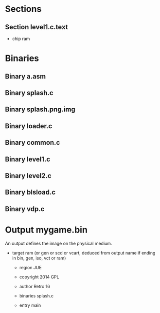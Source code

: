 Sections
========

Section level1.c.text
---------------------

- chip ram

Binaries
========

Binary a.asm
------------

Binary splash.c
---------------

Binary splash.png.img
---------------------

Binary loader.c
---------------

Binary common.c
---------------

Binary level1.c
---------------

Binary level2.c
---------------

Binary blsload.c
----------------

Binary vdp.c
------------

Output mygame.bin
=================

  An output defines the image on the physical medium.

  - target ram (or gen or scd or vcart, deduced from output name if ending in bin, gen, iso, vct or ram)
    - region JUE
    - copyright 2014 GPL
    - author Retro 16
    - binaries splash.c

    - entry main
